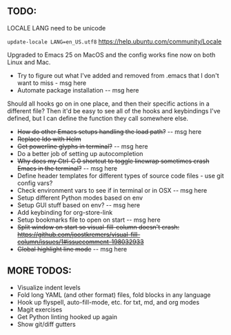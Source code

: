 ## TODO:

LOCALE LANG need to be unicode

`update-locale LANG=en_US.utf8`
https://help.ubuntu.com/community/Locale

Upgraded to Emacs 25 on MacOS and the config works fine now on both Linux and Mac.

* Try to figure out what I've added and removed from .emacs that I don't want to miss - msg here
* Automate package installation -- msg here

Should all hooks go on in one place, and then their specific actions in a different file? Then it'd be easy to see all of the hooks and keybindings I've defined, but I can define the function they call somewhere else.

* ~~How do other Emacs setups handling the load path?~~ -- msg here
* ~~Replace Ido with Helm~~
* ~~Get powerline glyphs in terminal?~~ -- msg here
* Do a better job of setting up autocompletion
* ~~Why does my Ctrl-C 0 shortcut to toggle linewrap sometimes crash Emacs in the terminal?~~ -- msg here
* Define header templates for different types of source code files - use git config vars?
* Check environment vars to see if in terminal or in OSX -- msg here
* Setup different Python modes based on env
* Setup GUI stuff based on env? -- msg here
* Add keybinding for org-store-link
* Setup bookmarks file to open on start -- msg here
* ~~Split window on start so visual-fill-column doesn't crash: https://github.com/joostkremers/visual-fill-column/issues/1#issuecomment-198032933~~
* ~~Global highlight line mode~~ -- msg here


## MORE TODOS:
- Visualize indent levels
- Fold long YAML (and other format) files, fold blocks in any language
- Hook up flyspell, auto-fill-mode, etc. for txt, md, and org modes
- Magit exercises
- Get Python linting hooked up again
- Show git/diff gutters
